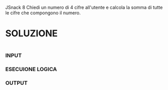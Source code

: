 JSnack 8
Chiedi un numero di 4 cifre all'utente
e calcola la somma di tutte le cifre che compongono il numero.

# SOLUZIONE

```

```

### INPUT

### ESECUIONE LOGICA

### OUTPUT